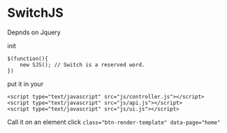 # SwitchJS

Depnds on Jquery

init

```
$(function(){
	new SJS(); // Switch is a reserved word.
})
```

put it in your <head>

```
<script type="text/javascript" src="js/controller.js"></script>
<script type="text/javascript" src="js/api.js"></script>
<script type="text/javascript" src="js/ui.js"></script>
```

Call it on an element click `class="btn-render-template" data-page="home"`